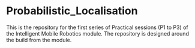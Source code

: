 # Probabilistic_Localisation
This is the repository for the first series of Practical sessions (P1 to P3) of the Intelligent Mobile Robotics module. The repository is designed around the build from the module.
